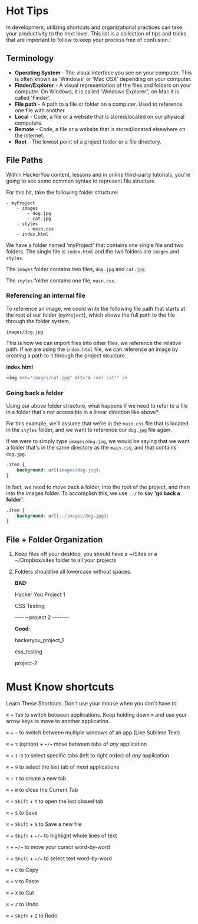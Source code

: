 # Hot Tips

In development, utilizing shortcuts and organizational practices can take your productivity to the next level. This list is a collection of tips and tricks that are important to follow to keep your process free of confusion.!

## Terminology

- **Operating System** - The visual interface you see on your computer. This is often known as 'Windows' or 'Mac OSX' depending on your computer.
- **Finder/Explorer** - A visual representation of the files and folders on your computer. On Windows, it is called 'Windows Explorer", on Mac it is called 'Finder'.
- **File path** - A path to a file or folder on a computer. Used to reference one file with another.
- **Local** - Code, a file or a website that is stored/located on our physical computers.
- **Remote** - Code, a file or a website that is stored/located elsewhere on the internet.
- **Root** - The lowest point of a project folder or a file directory.

## File Paths

Within HackerYou content, lessons and in online third-party tutorials, you're going to see some common syntax to represent file structure.

For this bit, take the following folder structure: 

```text
- myProject
	- images
		- dog.jpg
		- cat.jpg
	- styles
		- main.css
	- index.html
```

We have a folder named 'myProject' that contains one single file and two folders. The single file is `index.html` and the two folders are `images` and `styles`.

The `images` folder contains two files, `dog.jpg` and `cat.jpg`.

The `styles` folder contains one file, `main.css`.

### Referencing an internal file

To reference an image, we could write the following file path that starts at the root of our folder (`myProject`), which shows the full path to the file through the folder system.

```
images/dog.jpg
```

This is how we can import files into other files, we reference the relative path. If we are using the `index.html` file, we can reference an image by creating a path to it through the project structure.

**index.html**
```html
<img src="images/cat.jpg" alt="A cool cat!" />
```

### Going back a folder
Using our above folder structure, what happens if we need to refer to a file in a folder that's not accessible in a linear direction like above?

For this example, we'll assume that we're in the `main.css` file that is located in the `styles` folder, and we want to reference our `dog.jpg` file again.

If we were to simply type `images/dog.jpg`, we would be saying that we want a folder that's in the same directory as the `main.css`, and that contains `dog.jpg`.

```css
.item {
	background: url(images/dog.jpg);
}
```

In fact, we need to move back a folder, into the root of the project, and then into the images folder. To accomplish this, we use `../` to say __'go back a folder'__.

```css
.item {
	background: url(../images/dog.jpg);
}
```


## File + Folder Organization

1. Keep files off your desktop, you should have a ~/Sites or a ~/Dropbox/sites folder to all your projects

1. Folders should be all lowercase without spaces. 
  
	  **BAD:**
	  
	  Hacker You Project 1

	  CSS Testing
	  
	  ------project 2 -------

	  **Good:**
	  
	  hackeryou_project_1
	  
	  css_testing
	  
	  project-2


# Must Know shortcuts

Learn These Shortcuts. Don't use your mouse when you don't have to:

`⌘` + `Tab` to switch between applications. Keep holding down `⌘` and use your arrow keys to move to another application.

`⌘` + `~` to switch between multiple windows of an app (Like Sublime Text)

`⌘` + `⌥` (option) + `←/→` move between tabs of _any_ application

`⌘` + `1-8` to select specific tabs (left to right order) of _any_ application

`⌘` + `9` to select the last tab of _most_ applications

`⌘` + `T` to create a new tab

`⌘` + `W` to close the Current Tab

`⌘` + `Shift` + `T` to open the last closed tab

`⌘` + `S` to Save

`⌘` + `Shift` + `S` to Save a new file

`⌘` + `Shift` + `←/→` to highlight whole lines of text

`⌥` + `←/→` to move your cursor word-by-word

`⌥` + `Shift` + `←/→` to select text word-by-word 

`⌘` + `C` to Copy

`⌘` + `V` to Paste

`⌘` + `X` to Cut

`⌘` + `Z` to Undo

`⌘` + `Shift` + `Z` to Redo
